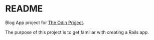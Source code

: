 # README

Blog App project for [The Odin Project](https://www.theodinproject.com/lessons/ruby-on-rails-blog-app).

The purpose of this project is to get familiar with creating a Rails app.